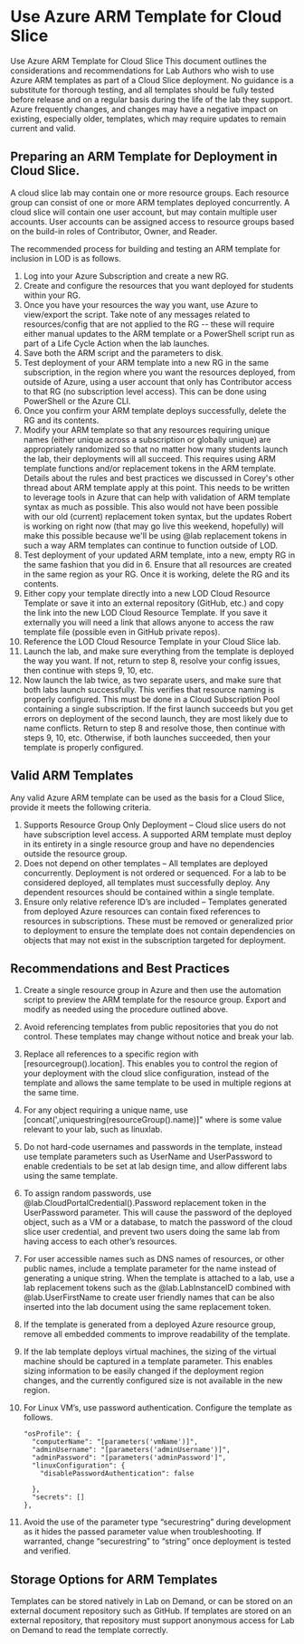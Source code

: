 # Use Azure ARM Template for Cloud Slice

Use Azure ARM Template for Cloud Slice
This document outlines the considerations and recommendations for Lab Authors who wish to use Azure ARM templates as part of a Cloud Slice deployment.  No guidance is a substitute for thorough testing, and all templates should be fully tested before release and on a regular basis during the life of the lab they support.  Azure frequently changes, and changes may have a negative impact on existing, especially older, templates, which may require updates to remain current and valid.

## Preparing an ARM Template for Deployment in Cloud Slice.

A cloud slice lab may contain one or more resource groups.  Each resource group can consist of one or more ARM templates deployed concurrently.  A cloud slice will contain one user account, but may contain multiple user accounts.  User accounts can be assigned access to resource groups based on the build-in roles of Contributor, Owner, and Reader.

The recommended process for building and testing an ARM template for inclusion in LOD is as follows.

1.	Log into your Azure Subscription and create a new RG.
2.	Create and configure the resources that you want deployed for students within your RG.
3.	Once you have your resources the way you want, use Azure to view/export the script. Take note of any messages related to resources/config that are not applied to the RG -- these will require either manual updates to the ARM template or a PowerShell script run as part of a Life Cycle Action when the lab launches.
4.	Save both the ARM script and the parameters to disk.
5.	Test deployment of your ARM template into a new RG in the same subscription, in the region where you want the resources deployed, from outside of Azure, using a user account that only has Contributor access to that RG (no subscription level access).  This can be done using PowerShell or the Azure CLI.
6.	Once you confirm your ARM template deploys successfully, delete the RG and its contents.
7.	Modify your ARM template so that any resources requiring unique names (either unique across a subscription or globally unique) are appropriately randomized so that no matter how many students launch the lab, their deployments will all succeed. This requires using ARM template functions and/or replacement tokens in the ARM template. Details about the rules and best practices we discussed in Corey's other thread about ARM template apply at this point. This needs to be written to leverage tools in Azure that can help with validation of ARM template syntax as much as possible. This also would not have been possible with our old (current) replacement token syntax, but the updates Robert is working on right now (that may go live this weekend, hopefully) will make this possible because we'll be using @lab replacement tokens in such a way ARM templates can continue to function outside of LOD.
8.	Test deployment of your updated ARM template, into a new, empty RG in the same fashion that you did in 6. Ensure that all resources are created in the same region as your RG. Once it is working, delete the RG and its contents.
9.	Either copy your template directly into a new LOD Cloud Resource Template or save it into an external repository (GitHub, etc.) and copy the link into the new LOD Cloud Resource Template. If you save it externally you will need a link that allows anyone to access the raw template file (possible even in GitHub private repos).
10.	Reference the LOD Cloud Resource Template in your Cloud Slice lab.
11.	Launch the lab, and make sure everything from the template is deployed the way you want. If not, return to step 8, resolve your config issues, then continue with steps 9, 10, etc.
12.	Now launch the lab twice, as two separate users, and make sure that both labs launch successfully. This verifies that resource naming is properly configured. This must be done in a Cloud Subscription Pool containing a single subscription. If the first launch succeeds but you get errors on deployment of the second launch, they are most likely due to name conflicts. Return to step 8 and resolve those, then continue with steps 9, 10, etc. Otherwise, if both launches succeeded, then your template is properly configured.

## Valid ARM Templates

Any valid Azure ARM template can be used as the basis for a Cloud Slice, provide it meets the following criteria.
1.	Supports Resource Group Only Deployment – Cloud slice users do not have subscription level access.  A supported ARM template must deploy in its entirety in a single resource group and have no dependencies outside the resource group.
2.	Does not depend on other templates – All templates are deployed concurrently.  Deployment is not ordered or sequenced.  For a lab to be considered deployed, all templates must successfully deploy.  Any dependent resources should be contained within a single template.
3.	Ensure only relative reference ID’s are included – Templates generated from deployed Azure resources can contain fixed references to resources in subscriptions.  These must be removed or generalized prior to deployment to ensure the template does not contain dependencies on objects that may not exist in the subscription targeted for deployment.

## Recommendations and Best Practices

1.	Create a single resource group in Azure and then use the automation script to preview the ARM template for the resource group.  Export and modify as needed using the procedure outlined above.
2.	Avoid referencing templates from public repositories that you do not control.  These templates may change without notice and break your lab.
3.	Replace all references to a specific region with [resourcegroup().location].  This enables you to control the region of your deployment with the cloud slice configuration,  instead of the template and allows the same template to be used in multiple regions at the same time.
4.	For any object requiring a unique name, use [concat('<string>,uniquestring(resourceGroup().name)]" where <string> is some value relevant to your lab, such as linuxlab.
5.	Do not hard-code usernames and passwords in the template, instead use template parameters such as UserName and UserPassword to enable credentials to be set at lab design time, and allow different labs using the same template.
6.	To assign random passwords, use @lab.CloudPortalCredential().Password replacement token in the UserPassword parameter.  This will cause the password of the deployed object, such as a VM or a database, to match the password of the cloud slice user credential, and prevent two users doing the same lab from having access to each other’s resources.
7.	For user accessible names such as DNS names of resources, or other public names, include a template parameter for the name instead of generating a unique string.  When the template is attached to a lab, use a lab replacement tokens such as the @lab.LabInstanceID combined with @lab.UserFirstName to create user friendly names that can be also inserted into the lab document using the same replacement token.
8.	If the template is generated from a deployed Azure resource group, remove all embedded comments to improve readability of the template.
9.	If the lab template deploys virtual machines, the sizing of the virtual machine should be captured in a template parameter.  This enables sizing information to be easily changed if the deployment region changes, and the currently configured size is not available in the new region.
10.	For Linux VM’s, use password authentication.  Configure the template as follows.

        "osProfile": {
          "computerName": "[parameters('vmName')]",
          "adminUsername": "[parameters('adminUsername')]",
          "adminPassword": "[parameters('adminPassword']",
          "linuxConfiguration": {
            "disablePasswordAuthentication": false
            
          },
          "secrets": []
        },

11.	Avoid the use of the parameter type “securestring” during development as it hides the passed parameter value when troubleshooting.  If warranted, change “securestring” to “string” once deployment is tested and verified.

## Storage Options for ARM Templates

Templates can be stored natively in Lab on Demand, or can be stored on an external document repository such as GitHub.  If templates are stored on an external repository, that repository must support anonymous access for Lab on Demand to read the template correctly.

